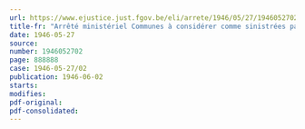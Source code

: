 ```yaml
---
url: https://www.ejustice.just.fgov.be/eli/arrete/1946/05/27/1946052702/justel
title-fr: "Arrêté ministériel Communes à considérer comme sinistrées par faits de guerre"
date: 1946-05-27
source:
number: 1946052702
page: 888888
case: 1946-05-27/02
publication: 1946-06-02
starts:
modifies:
pdf-original:
pdf-consolidated:
---
```


